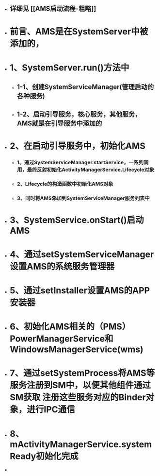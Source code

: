 - ## 详细见 [[AMS启动流程-粗略]]
- # 前言、AMS是在SystemServer中被添加的，
- # 1、SystemServer.run()方法中
	- ## 1-1、创建SystemServiceManager(管理启动的各种服务)
	- ## 1-2、启动引导服务，核心服务，其他服务，AMS就是在引导服务中添加的
- # 2、在启动引导服务中，初始化AMS
	- ### 1、通过SystemServiceManager.startService，一系列调用，最终反射初始化ActivityManagerService.Lifecycle对象
	- ### 2、Lifecycle的构造函数中初始化AMS对象
	- ### 3、同时将AMS添加到SystemServiceManager服务列表中
- # 3、SystemService.onStart()启动AMS
- # 4、通过setSystemServiceManager设置AMS的系统服务管理器
- # 5、通过setInstaller设置AMS的APP安装器
- # 6、初始化AMS相关的（PMS）PowerManagerService和WindowsManagerService(wms)
- # 7、通过setSystemProcess将AMS等服务注册到SM中，以便其他组件通过SM获取 注册这些服务对应的Binder对象，进行IPC通信
- # 8、mActivityManagerService.systemReady初始化完成
-